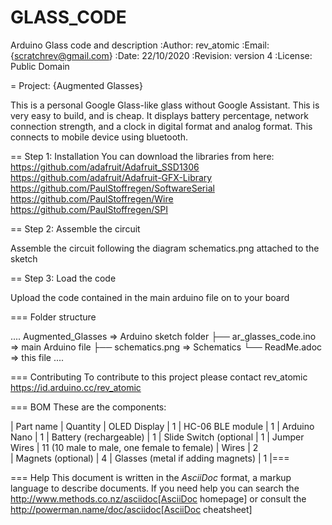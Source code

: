 # GLASS_CODE
Arduino Glass code and description
:Author: rev_atomic
:Email: {scratchrev@gmail.com}
:Date: 22/10/2020
:Revision: version 4
:License: Public Domain

= Project: {Augmented Glasses}

This is a personal Google Glass-like glass without Google Assistant. This is very easy to build, and is cheap. It displays battery percentage,
network connection strength, and a clock in digital format and analog format. This connects to mobile device using bluetooth.

== Step 1: Installation
You can download the libraries from here:
https://github.com/adafruit/Adafruit_SSD1306
https://github.com/adafruit/Adafruit-GFX-Library
https://github.com/PaulStoffregen/SoftwareSerial
https://github.com/PaulStoffregen/Wire
https://github.com/PaulStoffregen/SPI

== Step 2: Assemble the circuit

Assemble the circuit following the diagram schematics.png attached to the sketch

== Step 3: Load the code

Upload the code contained in the main arduino file on to your board

=== Folder structure

....
 Augmented_Glasses        => Arduino sketch folder
  ├── ar_glasses_code.ino => main Arduino file
  ├── schematics.png      => Schematics
  └── ReadMe.adoc         => this file
....

=== Contributing
To contribute to this project please contact rev_atomic https://id.arduino.cc/rev_atomic

=== BOM
These are the components:


| Part name                         | Quantity
| OLED Display                      | 1
| HC-06 BLE module                  | 1
| Arduino Nano                      | 1
| Battery (rechargeable)            | 1
| Slide Switch (optional            | 1
| Jumper Wires                      | 11 (10 male to male, one female to female)
| Wires                             | 2   
| Magnets (optional)                | 4
| Glasses (metal if adding magnets) | 1
|===


=== Help
This document is written in the _AsciiDoc_ format, a markup language to describe documents.
If you need help you can search the http://www.methods.co.nz/asciidoc[AsciiDoc homepage]
or consult the http://powerman.name/doc/asciidoc[AsciiDoc cheatsheet]
